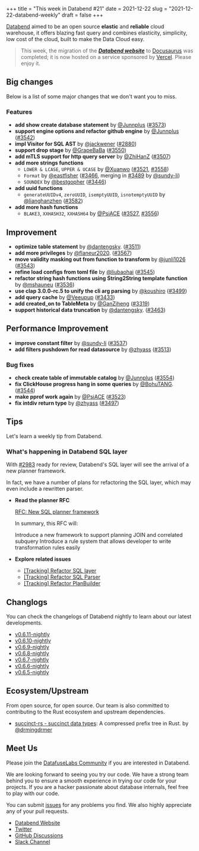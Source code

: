 +++
title = "This week in Databend #21"
date = 2021-12-22
slug = "2021-12-22-databend-weekly"
draft = false
+++

[Databend](https://github.com/datafuselabs/databend) aimed to be an open source **elastic** and **reliable** cloud warehouse, it offers blazing fast query and combines elasticity, simplicity, low cost of the cloud, built to make the Data Cloud easy.

> This week, the migration of the _**[Databend website](https://databend.rs)**_ to [Docusaurus](https://github.com/facebook/docusaurus) was completed; it is now hosted on a service sponsored by [Vercel](https://vercel.com/). Please enjoy it.

## Big changes

Below is a list of some major changes that we don't want you to miss.

### Features

- **add show create database statement** by [@Junnplus](https://github.com/Junnplus) ([#3573](https://github.com/datafuselabs/databend/pull/3573))
- **support engine options and refactor github engine** by [@Junnplus](https://github.com/Junnplus) ([#3542](https://github.com/datafuselabs/databend/pull/3542))
- **impl Visitor for SQL AST** by [@jackwener](https://github.com/jackwener) ([#2880](https://github.com/datafuselabs/databend/pull/2880))
- **support drop stage** by [@GrapeBaBa](https://github.com/GrapeBaBa) ([#3550](https://github.com/datafuselabs/databend/pull/3550))
- **add mTLS support for http query server** by [@ZhiHanZ](https://github.com/ZhiHanZ) ([#3507](https://github.com/datafuselabs/databend/pull/3507))
- **add more strings functions**
  - `LOWER & LCASE`, `UPPER & UCASE` by [@Xuanwo](https://github.com/Xuanwo) ([#3521](https://github.com/datafuselabs/databend/pull/3521), [#3558](https://github.com/datafuselabs/databend/pull/3558))
  - `Format` by [@eastfisher](https://github.com/eastfisher) ([#3466](https://github.com/datafuselabs/databend/pull/3466), merging in [#3489](https://github.com/datafuselabs/databend/pull/3489) by [@sundy-li](https://github.com/sundy-li))
  - `SOUNDEX` by [@bestgopher](https://github.com/bestgopher) ([#3446](https://github.com/datafuselabs/databend/pull/3446))
- **add uuid functions**
  - `generateUUIDv4`, `zeroUUID`, `isemptyUUID`, `isnotemptyUUID` by [@lianghanzhen](https://github.com/lianghanzhen) ([#3582](https://github.com/datafuselabs/databend/pull/3582))
- **add more hash functions**
  - `BLAKE3`, `XXHASH32`, `XXHASH64` by [@PsiACE](https://github.com/PsiACE) ([#3527](https://github.com/datafuselabs/databend/pull/3523), [#3556](https://github.com/datafuselabs/databend/pull/3556))

## Improvement

- **optimize table statement** by [@dantengsky](https://github.com/dantengsky). ([#3511](https://github.com/datafuselabs/databend/pull/3511))
- **add more privileges** by [@flaneur2020](https://github.com/flaneur2020). ([#3567](https://github.com/datafuselabs/databend/pull/3567))
- **move validity masking out from function to transform** by [@junli1026](https://github.com/junli1026) ([#3543](https://github.com/datafuselabs/databend/pull/3543))
- **refine load configs from toml file** by [@liubaohai](https://github.com/liubaohai) ([#3545](https://github.com/datafuselabs/databend/pull/3545))
- **refactor string hash functions using String2String template function** by [@mshauneu](https://github.com/mshauneu) ([#3536](https://github.com/datafuselabs/databend/pull/3536))
- **use clap 3.0.0-rc.5 to unify the cli arg parsing** by [@koushiro](https://github.com/koushiro) ([#3499](https://github.com/datafuselabs/databend/pull/3499))
- **add query cache** by [@Veeupup](https://github.com/Veeupup) ([#3433](https://github.com/datafuselabs/databend/pull/3433))
- **add created_on to TableMeta** by [@GanZiheng](https://github.com/GanZiheng) ([#3319](https://github.com/datafuselabs/databend/pull/3319))
- **support historical data truncation** by [@dantengsky](https://github.com/dantengsky). ([#3463](https://github.com/datafuselabs/databend/pull/3463))

## Performance Improvement

- **improve constant filter** by [@sundy-li](https://github.com/sundy-li) ([#3537](https://github.com/datafuselabs/databend/pull/3537))
- **add filters pushdown for read datasource** by [@zhyass](https://github.com/zhyass) ([#3513](https://github.com/datafuselabs/databend/pull/3513))

### Bug fixes

- **check create table of immutable catalog** by [@Junnplus](https://github.com/Junnplus) ([#3554](https://github.com/datafuselabs/databend/pull/3554))
- **fix ClickHouse progress hang in some queries** by [@BohuTANG](https://github.com/BohuTANG). ([#3544](https://github.com/datafuselabs/databend/pull/3544))
- **make pprof work again** by [@PsiACE](https://github.com/PsiACE) ([#3523](https://github.com/datafuselabs/databend/pull/3523))
- **fix intdiv return type** by [@zhyass](https://github.com/zhyass) ([#3497](https://github.com/datafuselabs/databend/pull/3497))

## Tips

Let's learn a weekly tip from Databend.

### What's happening in Databend SQL layer

With [#2983](https://github.com/datafuselabs/databend/pull/2983) ready for review, Databend's SQL layer will see the arrival of a new planner framework.

In fact, we have a number of plans for refactoring the SQL layer, which may even include a rewritten parser.

- **Read the planner RFC**

  [RFC: New SQL planner framework](https://github.com/datafuselabs/databend/blob/main/website/databend/docs/dev/rfcs/query/0005-new-sql-planner-framework.md)

  In summary, this RFC will:

  Introduce a new framework to support planning JOIN and correlated subquery
  Introduce a rule system that allows developer to write transformation rules easily

- **Explore related issues**

  - [[Tracking] Refactor SQL layer](https://github.com/datafuselabs/databend/issues/1217)
  - [[Tracking] Refactor SQL Parser](https://github.com/datafuselabs/databend/issues/1218)
  - [[Tracking] Refactor PlanBuilder](https://github.com/datafuselabs/databend/issues/1219)

## Changlogs

You can check the changelogs of Databend nightly to learn about our latest developments.

- [v0.6.11-nightly](https://github.com/datafuselabs/databend/releases/tag/v0.6.11-nightly)
- [v0.6.10-nightly](https://github.com/datafuselabs/databend/releases/tag/v0.6.10-nightly)
- [v0.6.9-nightly](https://github.com/datafuselabs/databend/releases/tag/v0.6.9-nightly)
- [v0.6.8-nightly](https://github.com/datafuselabs/databend/releases/tag/v0.6.8-nightly)
- [v0.6.7-nightly](https://github.com/datafuselabs/databend/releases/tag/v0.6.7-nightly)
- [v0.6.6-nightly](https://github.com/datafuselabs/databend/releases/tag/v0.6.6-nightly)
- [v0.6.5-nightly](https://github.com/datafuselabs/databend/releases/tag/v0.6.5-nightly)

## Ecosystem/Upstream

From open source, for open source. Our team is also committed to contributing to the Rust ecosystem and upstream dependencies.

- [succinct-rs - succinct data types](https://github.com/drmingdrmer/succinct-rs): A compressed prefix tree in Rust. by [@drmingdrmer](https://github.com/drmingdrmer/)

## Meet Us

Please join the [DatafuseLabs Community](https://github.com/datafuselabs/) if you are interested in Databend.

We are looking forward to seeing you try our code. We have a strong team behind you to ensure a smooth experience in trying our code for your projects.
If you are a hacker passionate about database internals, feel free to play with our code.

You can submit [issues](https://github.com/datafuselabs/databend/issues) for any problems you find. We also highly appreciate any of your pull requests.

- [Databend Website](https://databend.rs)
- [Twitter](https://twitter.com/Datafuse_Labs)
- [GitHub Discussions](https://github.com/datafuselabs/databend/discussions)
- [Slack Channel](https://link.databend.rs/join-slack)
